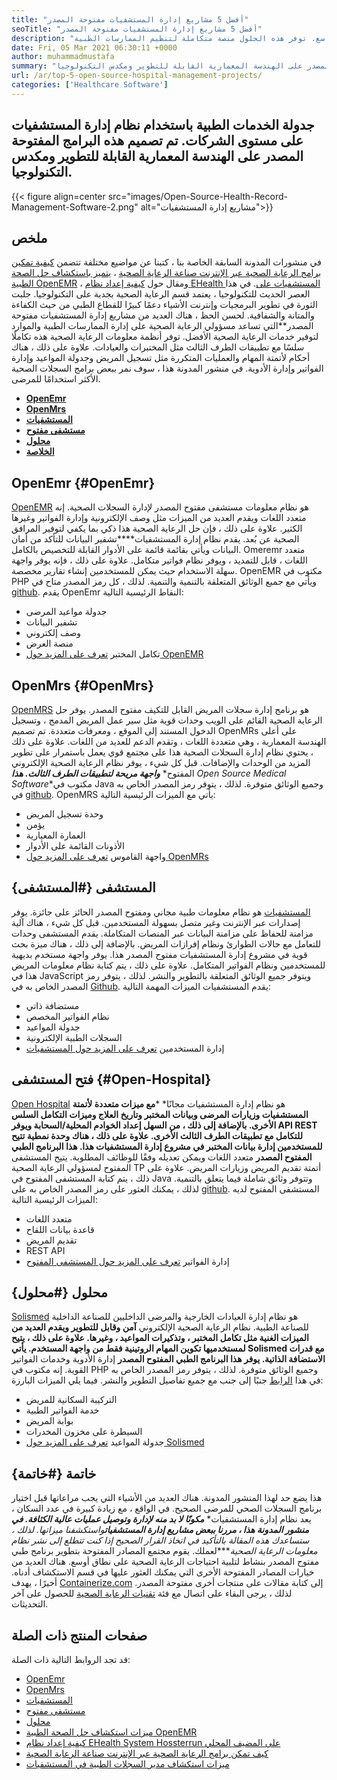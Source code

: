 ```yaml
---
title: "أفضل 5 مشاريع إدارة المستشفيات مفتوحة المصدر" 
seoTitle: "أفضل 5 مشاريع إدارة المستشفيات مفتوحة المصدر" 
description: "اتبع هذه المقالة للتعرف على مشاريع إدارة المستشفيات المجانية المستخدمة على نطاق واسع. توفر هذه الحلول منصة متكاملة لتنظيم الممارسات الطبية." 
date: Fri, 05 Mar 2021 06:30:11 +0000
author: muhammadmustafa
summary: "جدولة الخدمات الطبية باستخدام نظام إدارة المستشفيات على مستوى الشركات. تم تصميم هذه البرامج المفتوحة المصدر على الهندسة المعمارية القابلة للتطوير ومكدس التكنولوجيا." 
url: /ar/top-5-open-source-hospital-management-projects/
categories: ['Healthcare Software']
---
```


## جدولة الخدمات الطبية باستخدام نظام إدارة المستشفيات على مستوى الشركات. تم تصميم هذه البرامج المفتوحة المصدر على الهندسة المعمارية القابلة للتطوير ومكدس التكنولوجيا.

{{< figure align=center src="images/Open-Source-Health-Record-Management-Software-2.png" alt="مشاريع إدارة المستشفيات">}}


## ملخص
في منشورات المدونة السابقة الخاصة بنا ، كتبنا عن مواضيع مختلفة تتضمن [كيفية تمكين برامج الرعاية الصحية عبر الإنترنت صناعة الرعاية الصحية][1] ، [يتميز باستكشاف حل الصحة الطبية OpenEMR][2] ، ومقال حول [كيفية إعداد نظام EHealth المستشفيات على][3]. في هذا العصر الحديث للتكنولوجيا ، يعتمد قسم الرعاية الصحية بجدية على التكنولوجيا. جلبت الثورة في تطوير البرمجيات وإنترنت الأشياء دعمًا كبيرًا للقطاع الطبي من حيث الكفاءة والمتانة والشفافية.
لحسن الحظ ، هناك العديد من مشاريع إدارة المستشفيات مفتوحة المصدر**التي تساعد مسؤولي الرعاية الصحية على إدارة الممارسات الطبية والموارد لتوفير خدمات الرعاية الصحية الأفضل. توفر أنظمة معلومات الرعاية الصحية هذه تكاملًا سلسًا مع تطبيقات الطرف الثالث مثل المختبرات والعيادات. علاوة على ذلك ، هناك أحكام لأتمتة المهام والعمليات المتكررة مثل تسجيل المريض وجدولة المواعيد وإدارة الفواتير وإدارة الأدوية. في منشور المدونة هذا ، سوف نمر ببعض برامج السجلات الصحية الأكثر استخدامًا للمرضى.
* **[OpenEmr][4]** 
* **[OpenMrs][5]** 
* **[المستشفيات][6]** 
* **[مستشفى مفتوح][7]** 
* **[محلول][8]** 
* **[الخلاصة][9]** 

## OpenEmr {#OpenEmr}

[OpenEMR][10] هو نظام معلومات مستشفى مفتوح المصدر لإدارة السجلات الصحية. إنه متعدد اللغات ويقدم العديد من الميزات مثل وصف الإلكترونية وإدارة الفواتير وغيرها الكثير. علاوة على ذلك ، فإن حل الرعاية الصحية هذا ذكي بما يكفي لتوفير المرافق الصحية عن بُعد. يقدم نظام إدارة المستشفيات****تشفير البيانات للتأكد من أمان البيانات ويأتي بقائمة قائمة على الأدوار القابلة للتخصيص بالكامل. Omeremr متعدد اللغات ، قابل للتمديد ، ويوفر نظام فواتير متكامل. علاوة على ذلك ، فإنه يوفر واجهة سهلة الاستخدام حيث يمكن للمستخدمين إنشاء تقارير مخصصة. OpenEMR مكتوب في PHP ويأتي مع جميع الوثائق المتعلقة بالتنمية والتنمية. لذلك ، كل رمز المصدر متاح في [github][11].
يقدم OpenEmr النقاط الرئيسية التالية:
  * جدولة مواعيد المرضى
  * تشفير البيانات
  * وصف إلكتروني
  * منصة العرض
  * تكامل المختبر
[تعرف على المزيد حول OpenEMR][12]

## OpenMrs {#OpenMrs}

[OpenMRS][13] هو برنامج إدارة سجلات المريض القابل للتكيف مفتوح المصدر. يوفر حل الرعاية الصحية القائم على الويب وحدات قوية مثل سير عمل المريض المدمج ، وتسجيل الدخول المستند إلى الموقع ، ومعرفات متعددة. تم تصميم OpenMRs على أعلى الهندسة المعمارية ، وهي متعددة اللغات ، وتقدم الدعم للعديد من اللغات. علاوة على ذلك ، يحتوي نظام إدارة السجلات الصحية هذا على مجتمع قوي يعمل باستمرار على تطوير المزيد من الوحدات والإضافات. قبل كل شيء ، يوفر نظام الرعاية الصحية الإلكتروني المفتوح* ***واجهة مريحة لتطبيقات الطرف الثالث. هذا** Open Source Medical Software**مكتوب في Java وجميع الوثائق متوفرة. لذلك ، يتوفر رمز المصدر الخاص به في [github][14].
OpenMRS يأتي مع الميزات الرئيسية التالية:
  * وحدة تسجيل المريض
  * يؤمن
  * العمارة المعيارية
  * الأذونات القائمة على الأدوار
  * واجهة القاموس
[تعرف على المزيد حول OpenMRs][15]

## المستشفى {#المستشفى}

[المستشفيات][16] هو نظام معلومات طبية مجاني ومفتوح المصدر الحائز على جائزة. يوفر إصدارات عبر الإنترنت وغير متصل بسهولة المستخدمين. قبل كل شيء ، هناك آلية مزامنة للحفاظ على مزامنة البيانات عبر المنصات المتكاملة. يقدم المستشفى وحدات للتعامل مع حالات الطوارئ ونظام إفرازات المريض. بالإضافة إلى ذلك ، هناك ميزة بحث قوية في مشروع إدارة المستشفيات مفتوح المصدر هذا. يوفر واجهة مستخدم بديهية للمستخدمين ونظام الفواتير المتكامل. علاوة على ذلك ، يتم كتابة نظام معلومات المريض هذا في JavaScript ويتوفر جميع الوثائق المتعلقة بالتطوير والنشر. لذلك ، يتوفر رمز المصدر الخاص به في [Github][17].
يقدم المستشفيات الميزات المهمة التالية:
  * مستضافة ذاتي
  * نظام الفواتير المخصص
  * جدولة المواعيد
  * السجلات الطبية الإلكترونية
  * إدارة المستخدمين
[تعرف على المزيد حول المستشفيات][18]

## فتح المستشفى {#Open-Hospital}

[Open Hospital][19] هو نظام إدارة المستشفيات مجانًا* ***مع ميزات متعددة لأتمتة المستشفيات وزيارات المرضى وبيانات المختبر وتاريخ العلاج وميزات التكامل السلس الأخرى. بالإضافة إلى ذلك ، من السهل إعداد الخوادم المحلية/السحابة ويوفر API REST للتكامل مع تطبيقات الطرف الثالث الأخرى. علاوة على ذلك ، هناك وحدة نمطية تتيح للمستخدمين إدارة بيانات المختبر في مشروع إدارة المستشفيات هذا. هذا البرنامج الطبي المفتوح المصدر** متعدد اللغات ويمكن تعديله وفقًا للوظائف المطلوبة. يتيح المستشفى المفتوح لمسؤولي الرعاية الصحية TP أتمتة تقديم المريض وزيارات المريض. علاوة على ذلك ، يتم كتابة المستشفى المفتوح في Java وتتوفر وثائق شاملة فيما يتعلق بالتنمية. لذلك ، يمكنك العثور على رمز المصدر الخاص به على [github][20].
المستشفى المفتوح لديه الميزات الرئيسية التالية:
  * متعدد اللغات
  * قاعدة بيانات اللقاح
  * تقديم المريض
  * REST API
  * إدارة الفواتير
[تعرف على المزيد حول المستشفى المفتوح][21]

## محلول {#محلول}

[Solismed][22] هو نظام إدارة العيادات الخارجية والمرضى الداخليين للصناعة الداخلية للصناعة الطبية. نظام الرعاية الصحية الإلكتروني **آمن وقابل للتطوير ويقدم العديد من الميزات الغنية مثل تكامل المختبر ، وتذكيرات المواعيد ، وغيرها. علاوة على ذلك ، يتيح لمستخدميها تكوين المهام الروتينية فقط من واجهة المستخدم. يأتي Solismed مع قدرات الاستضافة الذاتية. يوفر هذا البرنامج الطبي المفتوح المصدر** إدارة الأدوية وخدمات الفواتير القوية. إنه مكتوب في PHP وجميع الوثائق متوفرة. لذلك ، يتوفر رمز المصدر الخاص به في هذا [الرابط][23] جنبًا إلى جنب مع جميع تفاصيل التطوير والنشر.
فيما يلي الميزات البارزة:
  * التركيبة السكانية للمريض
  * خدمة الفواتير الطبية
  * بوابة المريض
  * السيطرة على مخزون المخدرات
  * جدولة المواعيد
[تعرف على المزيد حول Solismed][24]

## خاتمة {#خاتمة}

هذا يضع حد لهذا المنشور المدونة. هناك العديد من الأشياء التي يجب مراعاتها قبل اختيار برنامج السجلات الصحي للمرضى الصحيح. في الواقع ، مع زيادة كبيرة في عدد السكان ، يعد نظام إدارة المستشفيات* ***مكونًا لا بد منه لإدارة وتوصيل عمليات عالية الكثافة. في منشور المدونة هذا ، مررنا ببعض مشاريع إدارة المستشفيات****واستكشفنا ميزاتها. لذلك ، ستساعدك هذه المقالة بالتأكيد في اتخاذ القرار الصحيح إذا كنت تتطلع إلى نشر نظام معلومات الرعاية الصحية****لعملك. يقوم مجتمع المصادر المفتوحة بتطوير برنامج طبي مفتوح المصدر بنشاط لتلبية احتياجات الرعاية الصحية على نطاق أوسع. هناك العديد من خيارات المصادر المفتوحة الأخرى التي يمكنك العثور عليها في قسم الاستكشاف أدناه.
أخيرًا ، يهدف [Containerize.com][25] إلى كتابة مقالات على منتجات أخرى مفتوحة المصدر. لذلك ، يرجى البقاء على اتصال مع فئة [تقنيات الرعاية الصحية][26] للحصول على آخر التحديثات.

## صفحات المنتج ذات الصلة
قد تجد الروابط التالية ذات الصلة:
  * [OpenEmr][27]
  * [OpenMrs][28]
  * [المستشفيات][18]
  * [مستشفى مفتوح][21]
  * [محلول][24]
  * [ميزات استكشاف حل الصحة الطبية OpenEMR][2]
  * [كيفية إعداد نظام EHealth System Hossterrun على المضيف المحلي][3]
  * [كيف تمكن برامج الرعاية الصحية عبر الإنترنت صناعة الرعاية الصحية][1]
  * [ميزات استكشاف مدير السجلات الطبية في المستشفيات][29]



[1]: https://blog.containerize.com/2021/02/12/how-online-healthcare-software-empowers-healthcare-industry/
[2]: https://blog.containerize.com/healthcare-software/open-source-medical-software-openemr-features/
[3]: https://blog.containerize.com/healthcare-software/how-to-install-hospitalrun-hospital-management-system/
[4]: #OpenEMR
[5]: #OpenMRS
[6]: #Hospitalrun
[7]: #Open-Hospital
[8]: #Solismed
[9]: #Conclusion
[10]: https://products.containerize.com/healthcare-technologies/openemr/
[11]: https://github.com/OpenShot/openshot-qt
[12]: https://www.open-emr.org/
[13]: https://products.containerize.com/healthcare-technologies/openmrs/
[14]: https://github.com/openmrs/openmrs-core
[15]: https://products.containerize.com/healthcare-technologies/openmrs
[16]: https://products.containerize.com/healthcare-technologies/hospitalrun/
[17]: https://github.com/HospitalRun/hospitalrun
[18]: https://products.containerize.com/healthcare-technologies/hospitalrun
[19]: https://products.containerize.com/healthcare-technologies/open-hospital/
[20]: https://github.com/informatici/openhospital
[21]: https://products.containerize.com/healthcare-technologies/open-hospital
[22]: https://products.containerize.com/healthcare-technologies/solismed/
[23]: https://www.solismed.com/startup.html
[24]: https://products.containerize.com/healthcare-technologies/solismed
[25]: https://www.containerize.com/
[26]: https://products.containerize.com/healthcare-technologies/
[27]: https://products.containerize.com/health-care-technologies/openemr
[28]: https://products.containerize.com/health-care-technologies/openmrs
[29]: https://blog.containerize.com/healthcare-software/features-exploration-of-medical-record-manager-hospitalrun/
